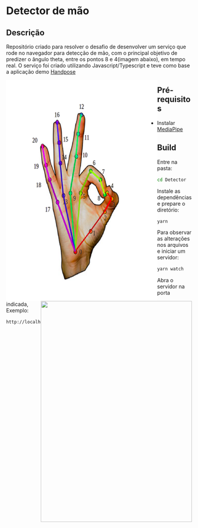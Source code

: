 # Detector de mão

## Descrição 

Repositório criado para resolver o desafio de desenvolver um serviço que rode no navegador para detecção de mão, com o principal objetivo de predizer o ângulo theta, entre os pontos 8 e 4(imagem abaixo), em tempo real. O serviço foi criado utilizando Javascript/Typescript e teve como base a aplicação demo [Handpose](https://github.com/tensorflow/tfjs-models/tree/master/handpose)

<img src="img/hand.png" width="410" height ="600" align="left"> 
<img src="images/example.png" width="410" height ="600" align="right">  

## Pré-requisitos

* Instalar [MediaPipe](https://google.github.io/mediapipe/getting_started/install.html)

## Build

Entre na pasta:

```sh
cd Detector
```

Instale as dependências e prepare o diretório:

```sh
yarn
```
Para observar as alterações nos arquivos e iniciar um servidor:

```sh
yarn watch
```

Abra o servidor na porta indicada, Exemplo:
```sh
http://localhost:1234
```


